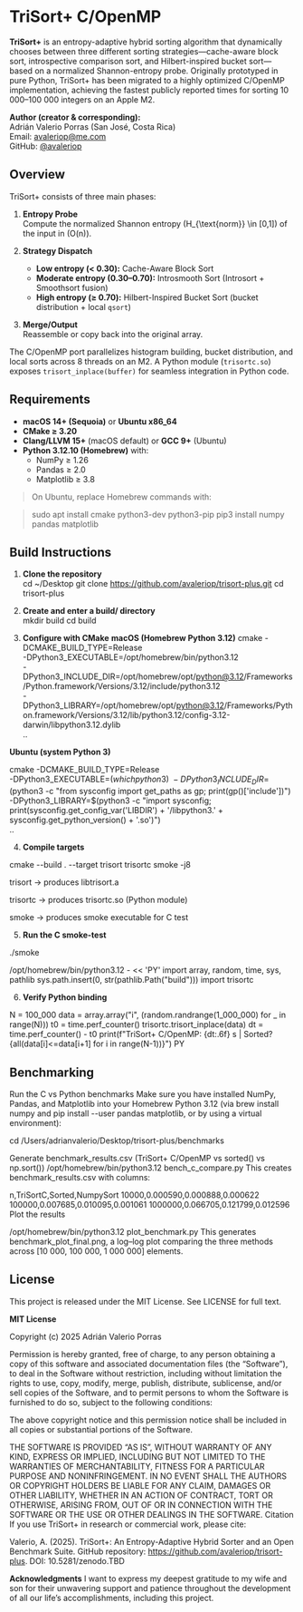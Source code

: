 # TriSort+ C/OpenMP

**TriSort+** is an entropy-adaptive hybrid sorting algorithm that dynamically chooses between three different sorting strategies—cache-aware block sort, introspective comparison sort, and Hilbert-inspired bucket sort—based on a normalized Shannon-entropy probe. Originally prototyped in pure Python, TriSort+ has been migrated to a highly optimized C/OpenMP implementation, achieving the fastest publicly reported times for sorting 10 000–100 000 integers on an Apple M2.

**Author (creator & corresponding):**  
Adrián Valerio Porras (San José, Costa Rica)  
Email: avaleriop@me.com  
GitHub: [@avaleriop](https://github.com/avaleriop)

## Overview

TriSort+ consists of three main phases:

1. **Entropy Probe**  
   Compute the normalized Shannon entropy \(H_{\text{norm}} \in [0,1]\) of the input in \(O(n)\).

2. **Strategy Dispatch**  
   - **Low entropy (< 0.30):** Cache-Aware Block Sort  
   - **Moderate entropy (0.30–0.70):** Introsmooth Sort (Introsort + Smoothsort fusion)  
   - **High entropy (≥ 0.70):** Hilbert-Inspired Bucket Sort (bucket distribution + local `qsort`)

3. **Merge/Output**  
   Reassemble or copy back into the original array.

The C/OpenMP port parallelizes histogram building, bucket distribution, and local sorts across 8 threads on an M2. A Python module (`trisortc.so`) exposes `trisort_inplace(buffer)` for seamless integration in Python code.


## Requirements

- **macOS 14+ (Sequoia)** or **Ubuntu x86_64**  
- **CMake ≥ 3.20**  
- **Clang/LLVM 15+** (macOS default) or **GCC 9+** (Ubuntu)  
- **Python 3.12.10 (Homebrew)** with:
  - NumPy ≥ 1.26  
  - Pandas ≥ 2.0  
  - Matplotlib ≥ 3.8  

> On Ubuntu, replace Homebrew commands with:

> sudo apt install cmake python3-dev python3-pip
> pip3 install numpy pandas matplotlib

## Build Instructions

1. **Clone the repository**  
   cd ~/Desktop
   git clone https://github.com/avaleriop/trisort-plus.git
   cd trisort-plus

2. **Create and enter a build/ directory**  
  mkdir build
  cd build

3. **Configure with CMake**
   **macOS (Homebrew Python 3.12)**
   cmake -DCMAKE_BUILD_TYPE=Release \
      -DPython3_EXECUTABLE=/opt/homebrew/bin/python3.12 \
-DPython3_INCLUDE_DIR=/opt/homebrew/opt/python@3.12/Frameworks/Python.framework/Versions/3.12/include/python3.12 \
-DPython3_LIBRARY=/opt/homebrew/opt/python@3.12/Frameworks/Python.framework/Versions/3.12/lib/python3.12/config-3.12-darwin/libpython3.12.dylib \
      ..

  **Ubuntu (system Python 3)**

  cmake -DCMAKE_BUILD_TYPE=Release \
      -DPython3_EXECUTABLE=$(which python3) \
      -DPython3_INCLUDE_DIR=$(python3 -c "from sysconfig import get_paths as gp; print(gp()['include'])") \
      -DPython3_LIBRARY=$(python3 -c "import sysconfig; print(sysconfig.get_config_var('LIBDIR') + '/libpython3.' + sysconfig.get_python_version() + '.so')") \
      ..

4. **Compile targets**

  cmake --build . --target trisort trisortc smoke -j8

trisort → produces libtrisort.a

trisortc → produces trisortc.so (Python module)

smoke → produces smoke executable for C test


  5. **Run the C smoke-test**

  ./smoke

/opt/homebrew/bin/python3.12 - << 'PY'
import array, random, time, sys, pathlib
sys.path.insert(0, str(pathlib.Path("build")))
import trisortc

  6. **Verify Python binding**

N = 100_000
data = array.array("i", (random.randrange(1_000_000) for _ in range(N)))
t0 = time.perf_counter()
trisortc.trisort_inplace(data)
dt = time.perf_counter() - t0
print(f"TriSort+ C/OpenMP: {dt:.6f} s | Sorted? {all(data[i]<=data[i+1] for i in range(N-1))}")
PY

## Benchmarking

Run the C vs Python benchmarks
Make sure you have installed NumPy, Pandas, and Matplotlib into your Homebrew Python 3.12 (via brew install numpy and pip install --user pandas matplotlib, or by using a virtual environment):

cd /Users/adrianvalerio/Desktop/trisort-plus/benchmarks

Generate benchmark_results.csv (TriSort+ C/OpenMP vs sorted() vs np.sort())
/opt/homebrew/bin/python3.12 bench_c_compare.py
This creates benchmark_results.csv with columns:

n,TriSortC,Sorted,NumpySort
10000,0.000590,0.000888,0.000622
100000,0.007685,0.010095,0.001061
1000000,0.066705,0.121799,0.012596
Plot the results

/opt/homebrew/bin/python3.12 plot_benchmark.py
This generates benchmark_plot_final.png, a log–log plot comparing the three methods across [10 000, 100 000, 1 000 000] elements.

## License
This project is released under the MIT License. See LICENSE for full text.

**MIT License**

Copyright (c) 2025 Adrián Valerio Porras

Permission is hereby granted, free of charge, to any person obtaining a copy
of this software and associated documentation files (the “Software”), to deal
in the Software without restriction, including without limitation the rights 
to use, copy, modify, merge, publish, distribute, sublicense, and/or sell 
copies of the Software, and to permit persons to whom the Software is furnished 
to do so, subject to the following conditions:

The above copyright notice and this permission notice shall be included in all 
copies or substantial portions of the Software.

THE SOFTWARE IS PROVIDED “AS IS”, WITHOUT WARRANTY OF ANY KIND, EXPRESS OR 
IMPLIED, INCLUDING BUT NOT LIMITED TO THE WARRANTIES OF MERCHANTABILITY, 
FITNESS FOR A PARTICULAR PURPOSE AND NONINFRINGEMENT. IN NO EVENT SHALL THE 
AUTHORS OR COPYRIGHT HOLDERS BE LIABLE FOR ANY CLAIM, DAMAGES OR OTHER 
LIABILITY, WHETHER IN AN ACTION OF CONTRACT, TORT OR OTHERWISE, ARISING FROM, 
OUT OF OR IN CONNECTION WITH THE SOFTWARE OR THE USE OR OTHER DEALINGS IN 
THE SOFTWARE.
Citation
If you use TriSort+ in research or commercial work, please cite:

Valerio, A. (2025). TriSort+: An Entropy-Adaptive Hybrid Sorter and an Open Benchmark Suite. GitHub repository: https://github.com/avaleriop/trisort-plus. DOI: 10.5281/zenodo.TBD

**Acknowledgments**
I want to express my deepest gratitude to my wife and son for their unwavering support and patience throughout the development of all our life’s accomplishments, including this project.
